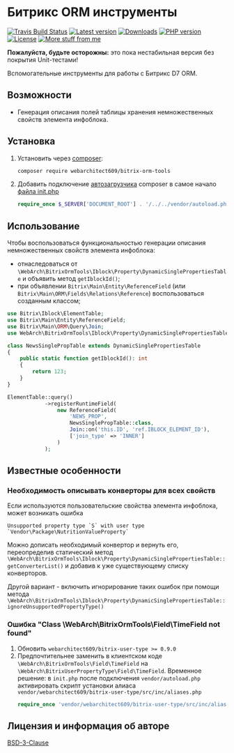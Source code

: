 Битрикс ORM инструменты
=======================
[![Travis Build Status](https://travis-ci.com/webarchitect609/bitrix-orm-tools.svg?branch=master)](https://travis-ci.com/webarchitect609/bitrix-orm-tools)
[![Latest version](https://img.shields.io/github/v/tag/webarchitect609/bitrix-orm-tools?sort=semver)](https://github.com/webarchitect609/bitrix-orm-tools/releases)
[![Downloads](https://img.shields.io/packagist/dt/webarchitect609/bitrix-orm-tools)](https://packagist.org/packages/webarchitect609/bitrix-orm-tools)
[![PHP version](https://img.shields.io/packagist/php-v/webarchitect609/bitrix-orm-tools)](https://www.php.net/supported-versions.php)
[![License](https://img.shields.io/github/license/webarchitect609/bitrix-orm-tools)](LICENSE.md)
[![More stuff from me](https://img.shields.io/badge/packagist-webarchitect609-blueviolet)](https://packagist.org/packages/webarchitect609/)

**Пожалуйста, будьте осторожны:** это пока нестабильная версия без покрытия Unit-тестами!

Вспомогательные инструменты для работы с Битрикс D7 ORM. 

Возможности
-----------
- Генерация описания полей таблицы хранения немножественных свойств элемента инфоблока.

Установка
---------
1. Установить через [composer](https://getcomposer.org/):

    ```bash
    composer require webarchitect609/bitrix-orm-tools
    ```
2. Добавить подключение [автозагрузчика](https://getcomposer.org/doc/01-basic-usage.md#autoloading) composer в самое
начало [файла init.php](https://dev.1c-bitrix.ru/learning/course/index.php?COURSE_ID=43&LESSON_ID=2916&LESSON_PATH=3913.4776.2916)
    
    ```php
    require_once $_SERVER['DOCUMENT_ROOT'] . '/../../vendor/autoload.php';
    ```

Использование
-------------
Чтобы воспользоваться функциональностью генерации описания немножественных свойств элемента инфоблока:
- отнаследоваться от `\WebArch\BitrixOrmTools\Iblock\Property\DynamicSinglePropertiesTable` и объявить метод
    `getIblockId()`;
- при объявлении `Bitrix\Main\Entity\ReferenceField` (или `Bitrix\Main\ORM\Fields\Relations\Reference`)
    воспользоваться созданным классом;

```php
use Bitrix\Iblock\ElementTable;
use Bitrix\Main\Entity\ReferenceField;
use Bitrix\Main\ORM\Query\Join;
use WebArch\BitrixOrmTools\Iblock\Property\DynamicSinglePropertiesTable;

class NewsSinglePropTable extends DynamicSinglePropertiesTable
{
    public static function getIblockId(): int
    {
        return 123;
    }
}

ElementTable::query()
            ->registerRuntimeField(
                new ReferenceField(
                    'NEWS_PROP',
                    NewsSinglePropTable::class,
                    Join::on('this.ID', 'ref.IBLOCK_ELEMENT_ID'),
                    ['join_type' => 'INNER']
                )
            );
```

Известные особенности
---------------------

### Необходимость описывать конверторы для всех свойств
Если используются пользовательские свойства элемента инфоблока, может возникать ошибка

```
Unsupported property type `S` with user type `Vendor\Package\NutritionValueProperty`
```

Можно дописать необходимый конвертор и вернуть его, переопределив статический метод
`\WebArch\BitrixOrmTools\Iblock\Property\DynamicSinglePropertiesTable::getConverterList()` и добавив к уже
существующему списку конверторов.

Другой вариант - включить игнорирование таких ошибок при помощи метода
`\WebArch\BitrixOrmTools\Iblock\Property\DynamicSinglePropertiesTable::ignoreUnsupportedPropertyType()`

### Ошибка "Class \WebArch\BitrixOrmTools\Field\TimeField not found"

1. Обновить `webarchitect609/bitrix-user-type >= 0.9.0`
2. Предпочтительнее заменить в клиентском коде `\WebArch\BitrixOrmTools\Field\TimeField` на
   `\WebArch\BitrixUserPropertyType\Field\TimeField`. Временное решение: в `init.php` после подключения
   `vendor/autoload.php` активировать скрипт установки алиаса
   `vendor/webarchitect609/bitrix-user-type/src/inc/aliases.php`
   ```php
   require_once 'vendor/webarchitect609/bitrix-user-type/src/inc/aliases.php';
   ```

Лицензия и информация об авторе
--------------------------------

[BSD-3-Clause](LICENSE.md)
